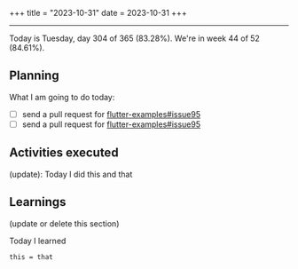 +++
title = "2023-10-31"
date = 2023-10-31
+++

---

Today is Tuesday, day 304 of 365 (83.28%). We're in week 44 of 52 (84.61%). 

## Planning

What I am going to do today: 

- [ ] send a pull request for [flutter-examples#issue95](https://github.com/nisrulz/flutter-examples/issues/95)
- [ ] send a pull request for [flutter-examples#issue95](https://github.com/nisrulz/flutter-examples/issues/22)

## Activities executed

(update): Today I did this and that

## Learnings

(update or delete this section)

Today I learned
```
this = that
```
